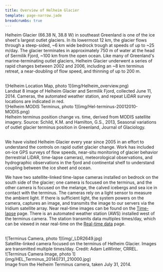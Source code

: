 ```yaml
---
title: Overview of Helheim Glacier
template: page-narrow.jade
breadcrumbs: true
---
```


Helheim Glacier (66.38 N, 38.8 W) in southeast Greenland is one of the
ice sheet's largest outlet glaciers. In its lowermost 12 km, the glacier
flows through a steep-sided, ~6 km wide bedrock trough at speeds of up
to ~25 m/day. The glacier terminates in approximately 750 m of water at
the head of Sermilik Fjord, ~100 km from the open ocean. Like many of
Greenland's marine-terminating outlet glaciers, Helheim Glacier
underwent a series of rapid changes between 2002 and 2006, including an
~8 km terminus retreat, a near-doubling of flow speed, and thinning of
up to 200 m.

<br>
<div class="row">
  <div class="col-md-12">
  <div class="thumbnail tight">
    ![Helheim Location Map, photo 1](img/Helheim_overview.png)
    <div class="caption">
	Landsat 8 image of Helheim Glacier and Sermilik Fjord, collected June 11, 2014. Cameras, the automated weather station, and repeat LiDAR survey locations are indicated in red.
    </div>
  </div>
  </div>
</div>

<div class="row">
  <div class="col-md-12">
  <div class="thumbnail tight">
    ![Helheim MODIS Terminus, photo 1](img/Hel-terminus-20012010-MODIS.png)
    <div class="caption">
	Helheim terminus position change vs. time, derived from MODIS satellite imagery. Source: Schild, K.M. and Hamilton, G.S., 2013, Seasonal variations of outlet glacier terminus position in Greenland, Journal of Glaciology.	
    </div>
  </div>
  </div>
</div>
<br>

We have visited Helheim Glacier every year since 2005 in an effort to
understand the controls on rapid outlet glacier change. Work has
included on-ice GPS surveys of flow speeds, near-situ monitoring of
glacier behavior (terrestrial LiDAR, time-lapse cameras), meteorological
observations, and hydrographic observations in the fjord and continental
shelf to understand coupling between the ice sheet and ocean.

We have two satellite-linked time-lapse cameras installed on bedrock on the south side of the glacier; one camera is focused on the terminus, and the other camera is focused on the melange, the calved icebergs and sea ice in contact with the terminus. The cameras rely on a light sensor to measure the ambient light. If there is sufficient light, the system powers on the camera, captures an image, and transmits the image to our servers via the Iridium satellite array. Near real-time images can be found on the [Time-lapse](timelapse.html) page. There is an automated weather station (AWS) installed west of the terminus camera. The station transmits data multiples times/day, which can be viewed in near real-time on the [Real-time data](data.html) page.
<br>
<br>
<div class="row">
  <div class="col-md-12">
  <div class="thumbnail tight">
    ![Terminus Camera, photo 1](img/_LDR2649.jpg)
    <div class="caption">
	Satellite-linked camera focused on the terminus of Helheim Glacier. Images are transmitted multiple times/day. Credit: Adam LeWinter, CRREL.
    </div>
  </div>
  </div>
</div>

<div class="row">
  <div class="col-md-12">
  <div class="thumbnail tight">
    ![Terminus Camera Image, photo 1](img/HEL_Terminus_20140731_210000.jpg)
    <div class="caption">
	Image from the Helheim Terminus camera, taken July 31, 2014.
    </div>
  </div>
  </div>
</div>

